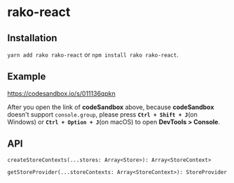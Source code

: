 # rako-react



## Installation

`yarn add rako rako-react` or `npm install rako rako-react`.



## Example

https://codesandbox.io/s/011136qpkn

After you open the link of **codeSandbox** above, because **codeSandbox** doesn't support `console.group`, please press **`Ctrl + Shift + J`**(on Windows) or **`Ctrl + Option + J`**(on macOS) to open **DevTools > Console**.



## API

`createStoreContexts(...stores: Array<Store>): Array<StoreContext>`

`getStoreProvider(...storeContexts: Array<StoreContext>): StoreProvider`
